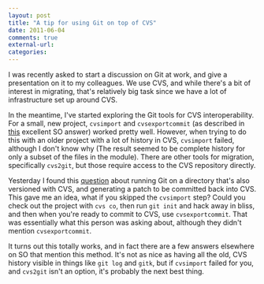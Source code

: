 ```yaml
---
layout: post
title: "A tip for using Git on top of CVS"
date: 2011-06-04
comments: true
external-url:
categories:
---
```



I was recently asked to start a discussion on Git at work, and give a
presentation on it to my colleagues. We use CVS, and while there's a bit
of interest in migrating, that's relatively big task since we have a lot
of infrastructure set up around CVS.

In the meantime, I've started exploring the Git tools for CVS
interoperability. For a small, new project, `cvsimport` and
`cvsexportcommit` (as described in
[this](http://stackoverflow.com/questions/584522/how-to-export-revision-history-from-mercurial-or-git-to-cvs/586225#586225)
excellent SO answer) worked pretty well. However, when trying to do this
with an older project with a lot of history in CVS, `cvsimport` failed,
although I don't know why (The result seemed to be complete history for
only a subset of the files in the module). There are other tools for
migration, specifically `cvs2git`, but those require access to the CVS
repository directly.

Yesterday I found this
[question](http://stackoverflow.com/questions/6228264/how-to-run-git-and-cvs-over-the-same-folder)
about running Git on a directory that's also versioned with CVS, and
generating a patch to be committed back into CVS. This gave me an idea,
what if you skipped the `cvsimport` step? Could you check out the
project with `cvs co`, then run `git init` and hack away in bliss, and
then when you're ready to commit to CVS, use `cvsexportcommit`. That was
essentially what this person was asking about, although they didn't
mention `cvsexportcommit`.

It turns out this totally works, and in fact there are a few answers
elsewhere on SO that mention this method. It's not as nice as having all
the old, CVS history visible in things like `git log` and `gitk`, but if
`cvsimport` failed for you, and `cvs2git` isn't an option, it's probably
the next best thing.
